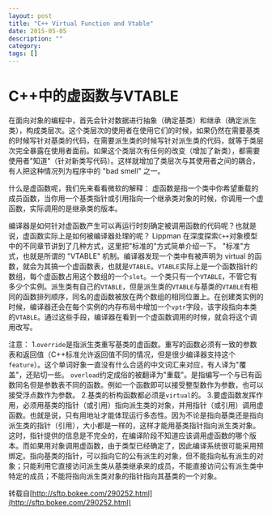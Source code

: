 ```yaml
---
layout: post
title: "C++ Virtual Function and Vtable"
date: 2015-05-05
description: ""
category: 
tags: []
---
```


# C++中的虚函数与VTABLE

在面向对象的编程中，首先会针对数据进行抽象（确定基类）和继承（确定派生类），构成类层次。这个类层次的使用者在使用它们的时候，如果仍然在需要基类的时候写针对基类的代码，在需要派生类的时候写针对派生类的代码，就等于类层次完全暴露在使用者面前。如果这个类层次有任何的改变（增加了新类），都需要使用者"知道"（针对新类写代码）。这样就增加了类层次与其使用者之间的耦合，有人把这种情况列为程序中的 "bad smell" 之一。

什么是虚函数呢，我们先来看看微软的解释：
虚函数是指一个类中你希望重载的成员函数，当你用一个基类指针或引用指向一个继承类对象的时候，你调用一个虚函数，实际调用的是继承类的版本。

编译器是如何针对虚函数产生可以再运行时刻确定被调用函数的代码呢？也就是说，虚函数实际上是如何被编译器处理的呢？ Lippman 在深度探索`C++`对象模型中的不同章节讲到了几种方式，这里把"标准的"方式简单介绍一下。
"标准"方式，也就是所谓的 "VTABLE" 机制。编译器发现一个类中有被声明为 virtual 的函数，就会为其搞一个虚函数表，也就是`VTABLE`。`VTABLE`实际上是一个函数指针的数组，每个虚函数占用这个数组的一个`slot`。一个类只有一个`VTABLE`，不管它有多少个实例。派生类有自己的`VTABLE`，但是派生类的`VTABLE`与基类的`VTABLE`有相同的函数排列顺序，同名的虚函数被放在两个数组的相同位置上。在创建类实例的时候，编译器还会在每个实例的内存布局中增加一个`vptr`字段，该字段指向本类的`VTABLE`。通过这些手段，编译器在看到一个虚函数调用的时候，就会将这个调用改写。

注意：
1.`override`是指派生类重写基类的虚函数。重写的函数必须有一致的参数表和返回值（C++标准允许返回值不同的情况，但是很少编译器支持这个`feature`）。这个单词好象一直没有什么合适的中文词汇来对应，有人译为"覆盖"，还贴切一些。
`overload`约定成俗的被翻译为"重载"。是指编写一个与已有函数同名但是参数表不同的函数。例如一个函数即可以接受整型数作为参数，也可以接受浮点数作为参数。
2.基类的析构函数都必须是`virtual`的。
3.要虚函数发挥作用，必须用基类的指针（或引用）指向派生类的对象，并用指针（或引用）调用虚函数。也就是说，只有用地址才能体现运行多态性。因为不论是指向基类还是指向派生类的指针（引用），大小都是一样的，这样才能用基类指针指向派生类对象。这时，指针提供的信息是不完全的，在编译阶段不知道应该调用虚函数的哪个版本。而如果用对象调用虚函数，由于类型已经确定了，因此编译系统很可能采用预绑定。指向基类的指针，可以指向它的公有派生的对象，但不能指向私有派生的对象；只能利用它直接访问派生类从基类继承来的成员，不能直接访问公有派生类中特定的成员；不能将指向派生类对象的指针指向其基类的一个对象。

转载自[http://sftp.bokee.com/290252.html](http://sftp.bokee.com/290252.html)
